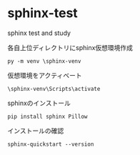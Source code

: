 # sphinx-test
sphinx test and study

各自上位ディレクトリにsphinx仮想環境作成

```
py -m venv \sphinx-venv
```
仮想環境をアクティベート
```
\sphinx-venv\Scripts\activate
```
sphinxのインストール
```
pip install sphinx Pillow
```
インストールの確認
```
sphinx-quickstart --version
```
